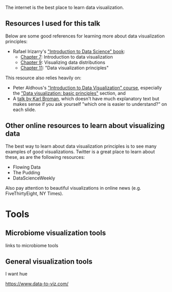 The internet is the best place to learn data visualization.

## Resources I used for this talk

Below are some good references for learning more about data visualization principles:

* Rafael Irizarry's ["Introduction to Data Science" book](https://rafalab.github.io/dsbook/):
    * [Chapter 7](https://rafalab.github.io/dsbook/introduction-to-data-visualization.html): Introduction to data visualization
    * [Chapter 9](https://rafalab.github.io/dsbook/distributions.html): Visualizing data distributions
    * [Chapter 11](https://rafalab.github.io/dsbook/data-visualization-principles.html): "Data visualization principles"

This resource also relies heavily on:

* Peter Aldhous's ["Introduction to Data Visualization" course](http://paldhous.github.io/ucb/2016/dataviz/index.html), especially the ["Data visualization: basic principles"](http://paldhous.github.io/ucb/2016/dataviz/week2.html) section, and
* A [talk by Karl Broman](https://www.biostat.wisc.edu/~kbroman/presentations/graphs2017.pdf), which doesn't have much explanatory text but makes sense if you ask yourself "which one is easier to understand?" on each slide.

## Other online resources to learn about visualizing data

The best way to learn about data visualization principles is to see many examples of good visualizations. Twitter is a great place to learn about these, as are the following resources:

* Flowing Data
* The Pudding
* DataScienceWeekly

Also pay attention to beautiful visualizations in online news (e.g. FiveThirtyEight, NY Times).

# Tools

## Microbiome visualization tools

links to microbiome tools

## General visualization tools

I want hue

https://www.data-to-viz.com/
